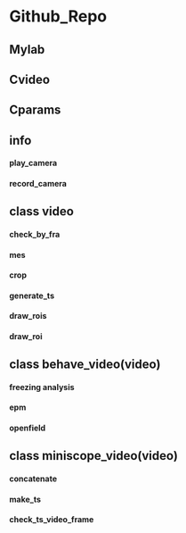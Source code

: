 # Github_Repo

## Mylab

## Cvideo

## Cparams

## info 

#### play_camera

#### record_camera

## class video 

#### check_by_fra

#### mes

#### crop

#### generate_ts

#### draw_rois

#### draw_roi

## class behave_video(video)

#### freezing analysis

#### epm

#### openfield

## class miniscope_video(video)

#### concatenate

#### make_ts

#### check_ts_video_frame





## 









